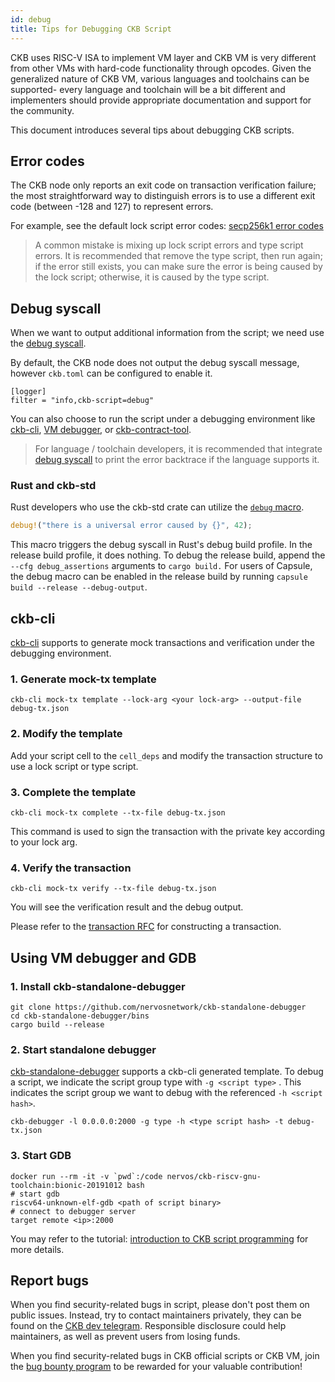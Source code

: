 ```yaml
---
id: debug
title: Tips for Debugging CKB Script
---
```


CKB uses RISC-V ISA to implement VM layer and CKB VM is very different from other VMs with hard-code functionality through opcodes. Given the generalized nature of CKB VM, various languages and toolchains can be supported- every language and toolchain will be a bit different and implementers should provide appropriate documentation and support for the community.

This document introduces several tips about debugging CKB scripts.


## Error codes

The CKB node only reports an exit code on transaction verification failure; the most straightforward way to distinguish errors is to use a different exit code (between -128 and 127) to represent errors.

For example, see the default lock script error codes: [secp256k1 error codes](https://github.com/nervosnetwork/ckb-system-scripts/wiki/Error-codes)

> A common mistake is mixing up lock script errors and type script errors. It is recommended that remove the type script, then run again; if the error still exists, you can make sure the error is being caused by the lock script; otherwise, it is caused by the type script.


## Debug syscall

When we want to output additional information from the script; we need use the [debug syscall](https://github.com/nervosnetwork/rfcs/blob/master/rfcs/0009-vm-syscalls/0009-vm-syscalls.md#debug).

By default, the CKB node does not output the debug syscall message, however `ckb.toml` can be configured to enable it.

```
[logger]
filter = "info,ckb-script=debug"
```

You can also choose to run the script under a debugging environment like [ckb-cli](https://github.com/nervosnetwork/ckb-cli), [VM debugger](https://github.com/xxuejie/ckb-standalone-debugger), or [ckb-contract-tool](https://github.com/jjyr/ckb-contract-tool).

> For language / toolchain developers, it is recommended that integrate [debug syscall](https://github.com/nervosnetwork/rfcs/blob/master/rfcs/0009-vm-syscalls/0009-vm-syscalls.md#debug) to print the error backtrace if the language supports it.

### Rust and ckb-std

Rust developers who use the ckb-std crate can utilize the [`debug` macro](https://docs.rs/ckb-std/latest/ckb_std/macro.debug.html).

```rust
debug!("there is a universal error caused by {}", 42);
```

This macro triggers the debug syscall in Rust's debug build profile. In the release build profile, it does nothing. To debug the release build, append the `--cfg debug_assertions` arguments to `cargo build.` For users of Capsule, the debug macro can be enabled in the release build by running `capsule build --release --debug-output`.

## ckb-cli

[ckb-cli](https://github.com/nervosnetwork/ckb-cli) supports to generate mock transactions and verification under the debugging environment.


### 1. Generate mock-tx template

```
ckb-cli mock-tx template --lock-arg <your lock-arg> --output-file debug-tx.json
```



### 2. Modify the template

Add your script cell to the `cell_deps` and modify the transaction structure to use a lock script or type script.


### 3. Complete the template

```
ckb-cli mock-tx complete --tx-file debug-tx.json
```


This command is used to sign the transaction with the private key according to your lock arg.


### 4. Verify the transaction

```
ckb-cli mock-tx verify --tx-file debug-tx.json
```


You will see the verification result and the debug output.

Please refer to the [transaction RFC](https://github.com/nervosnetwork/rfcs/blob/master/rfcs/0022-transaction-structure/0022-transaction-structure.md) for constructing a transaction.


## Using VM debugger and GDB

### 1. Install ckb-standalone-debugger

```
git clone https://github.com/nervosnetwork/ckb-standalone-debugger
cd ckb-standalone-debugger/bins
cargo build --release
```



### 2. Start standalone debugger

[ckb-standalone-debugger](https://github.com/xxuejie/ckb-standalone-debugger) supports a ckb-cli generated template. To debug a script, we indicate the script group type with `-g <script type>` . This indicates the script group we want to debug with the referenced `-h <script hash>`.


```
ckb-debugger -l 0.0.0.0:2000 -g type -h <type script hash> -t debug-tx.json
```



### 3. Start GDB

```
docker run --rm -it -v `pwd`:/code nervos/ckb-riscv-gnu-toolchain:bionic-20191012 bash
# start gdb
riscv64-unknown-elf-gdb <path of script binary>
# connect to debugger server
target remote <ip>:2000
```


You may refer to the tutorial: [introduction to CKB script programming](https://xuejie.space/2019_07_05_introduction_to_ckb_script_programming_validation_model/) for more details.


## Report bugs

When you find security-related bugs in script, please don't post them on public issues. Instead, try to contact maintainers privately, they can be found on the [CKB dev telegram](https://t.me/nervos_ckb_dev). Responsible disclosure could help maintainers, as well as prevent users from losing funds.

When you find security-related bugs in CKB official scripts or CKB VM, join the [bug bounty program](https://bounty.nervos.org/) to be rewarded for your valuable contribution!













